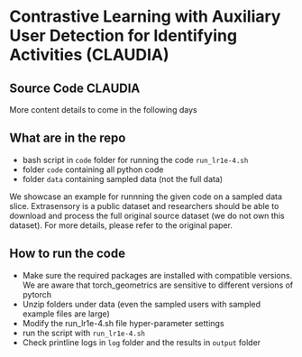 # Contrastive Learning with Auxiliary User Detection for Identifying Activities (CLAUDIA)

## Source Code CLAUDIA

More content details to come in the following days

## What are in the repo
- bash script in ``code`` folder for running the code ``run_lr1e-4.sh``
- folder ``code`` containing all python code
- folder ``data`` containing sampled data (not the full data)

We showcase an example for runnning the given code on a sampled data slice. Extrasensory is a public dataset and researchers should be able to download and process the full original source dataset (we do not own this dataset). For more details, please refer to the original paper.

## How to run the code
- Make sure the required packages are installed with compatible versions. We are aware that torch_geometrics are sensitive to different versions of pytorch
- Unzip folders under data (even the sampled users with sampled example files are large)
- Modify the run_lr1e-4.sh file hyper-parameter settings
- run the script with ``run_lr1e-4.sh``
- Check printline logs in ``log`` folder and the results in ``output`` folder
